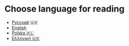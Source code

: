 # Choose language for reading
- [Русский](documentation/git/ru/README.md) :greece:
- [English](documentation/git/en/README.md)
- [Polska :poland:](documentation/git/pl/README.md)
- [Ελληνική :greece:](documentation/git/gr/README.md)